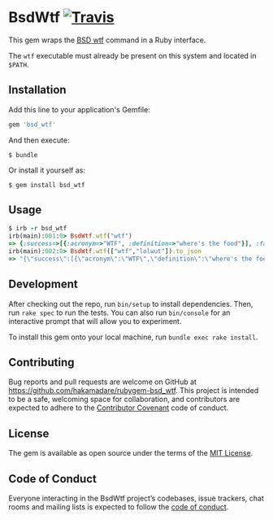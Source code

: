 # BsdWtf [![Travis](https://img.shields.io/travis/hakamadare/rubygem-bsd_wtf.svg)]()

This gem wraps the [BSD wtf](https://www.freebsd.org/cgi/man.cgi?query=wtf&manpath=NetBSD+7.1) command in a Ruby interface.

The `wtf` executable must already be present on this system and located in `$PATH`.

## Installation

Add this line to your application's Gemfile:

```ruby
gem 'bsd_wtf'
```

And then execute:

    $ bundle

Or install it yourself as:

    $ gem install bsd_wtf

## Usage

```ruby
$ irb -r bsd_wtf
irb(main):001:0> BsdWtf.wtf("wtf")
=> {:success=>[{:acronym=>"WTF", :definition=>"where's the food"}], :failure=>[]}
irb(main):002:0> BsdWtf.wtf(["wtf","lolwut"]).to_json
=> "{\"success\":[{\"acronym\":\"WTF\",\"definition\":\"where's the food\"}],\"failure\":[\"lolwut\"]}"
```

## Development

After checking out the repo, run `bin/setup` to install dependencies. Then, run `rake spec` to run the tests. You can also run `bin/console` for an interactive prompt that will allow you to experiment.

To install this gem onto your local machine, run `bundle exec rake install`.

## Contributing

Bug reports and pull requests are welcome on GitHub at https://github.com/hakamadare/rubygem-bsd_wtf. This project is intended to be a safe, welcoming space for collaboration, and contributors are expected to adhere to the [Contributor Covenant](http://contributor-covenant.org) code of conduct.

## License

The gem is available as open source under the terms of the [MIT License](https://opensource.org/licenses/MIT).

## Code of Conduct

Everyone interacting in the BsdWtf project’s codebases, issue trackers, chat rooms and mailing lists is expected to follow the [code of conduct](https://github.com/hakamadare/rubygem-bsd_wtf/blob/master/CODE_OF_CONDUCT.md).
